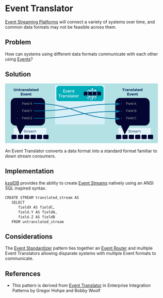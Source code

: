 # Event Translator
[Event Streaming Platforms](../event-stream/event-streaming-platform.md) will connect a variety of systems over time, and common data formats may not be feasible across them.

## Problem
How can systems using different data formats communicate with each other using [Events](../event/event.md)?

## Solution
![event-translator](../img/event-translator.png)

An Event Translator converts a data format into a standard format familiar to down stream consumers.

## Implementation
[ksqlDB](https://ksqldb.io) provides the ability to create [Event Streams](../event-stream/event-stream.md) natively using an ANSI SQL inspired syntax.

```
CREATE STREAM translated_stream AS
   SELECT
      fieldX AS fieldC,
      field.Y AS fieldA,
      field.Z AS fieldB
   FROM untranslated_stream
```


## Considerations
The [Event Standardizer](../event/event-standardizer.md) pattern ties together an [Event Router](../event-processing/event-router.md) and multiple Event Translators allowing disparate systems with multiple Event formats to communicate.

## References
* This pattern is derived from [Event Translator](https://www.enterpriseintegrationpatterns.com/patterns/messaging/MessageTranslator.html) in Enterprise Integration Patterns by Gregor Hohpe and Bobby Woolf
